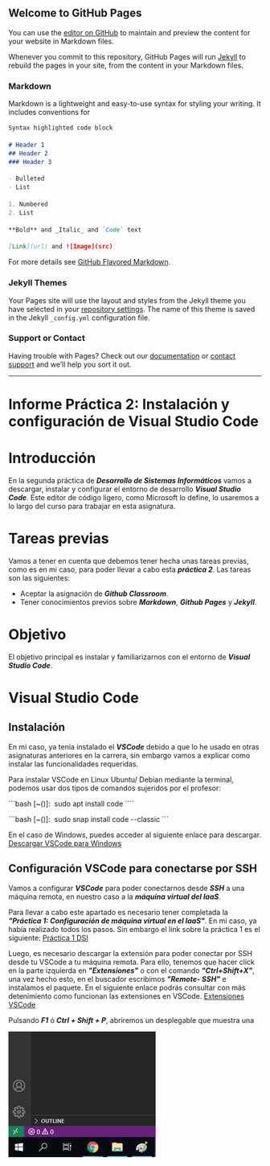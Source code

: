 ## Welcome to GitHub Pages

You can use the [editor on GitHub](https://github.com/ULL-ESIT-INF-DSI-2021/ull-esit-inf-dsi-20-21-prct02-vscode-lucianosekulic/edit/gh-pages/index.md) to maintain and preview the content for your website in Markdown files.

Whenever you commit to this repository, GitHub Pages will run [Jekyll](https://jekyllrb.com/) to rebuild the pages in your site, from the content in your Markdown files.

### Markdown

Markdown is a lightweight and easy-to-use syntax for styling your writing. It includes conventions for

```markdown
Syntax highlighted code block

# Header 1
## Header 2
### Header 3

- Bulleted
- List

1. Numbered
2. List

**Bold** and _Italic_ and `Code` text

[Link](url) and ![Image](src)
```

For more details see [GitHub Flavored Markdown](https://guides.github.com/features/mastering-markdown/).

### Jekyll Themes

Your Pages site will use the layout and styles from the Jekyll theme you have selected in your [repository settings](https://github.com/ULL-ESIT-INF-DSI-2021/ull-esit-inf-dsi-20-21-prct02-vscode-lucianosekulic/settings). The name of this theme is saved in the Jekyll `_config.yml` configuration file.

### Support or Contact

Having trouble with Pages? Check out our [documentation](https://docs.github.com/categories/github-pages-basics/) or [contact support](https://support.github.com/contact) and we’ll help you sort it out.

-----------------------------------------------------------------------------

# Informe Práctica 2: Instalación y configuración de Visual Studio Code

# Introducción

En la segunda práctica de ***Desarrollo de Sistemas Informáticos*** vamos a descargar, instalar y configurar el entorno de desarrollo ***Visual Studio Code***. Este editor de código ligero, como Microsoft lo define, lo usaremos a lo largo del curso para trabajar en esta asignatura.

# Tareas previas
 
Vamos a tener en cuenta que debemos tener hecha unas tareas previas, como es en mi caso, para poder llevar a cabo esta ***práctica 2***. Las tareas son las siguientes:

* Aceptar la asignación de ***Github Classroom***.
* Tener conocimientos previos sobre ***Markdown***, ***Github Pages*** y ***Jekyll***.

# Objetivo

El objetivo principal es instalar y familiarizarnos con el entorno de ***Visual Studio Code***.

# Visual Studio Code

## Instalación

En mi caso, ya tenía instalado el ***VSCode*** debido a que lo he usado en otras asignaturas anteriores en la carrera, sin embargo vamos a explicar como instalar las funcionalidades requeridas.

Para instalar VSCode en Linux Ubuntu/ Debian mediante la terminal, podemos usar dos tipos de comandos sujeridos por el profesor:

´´´bash
[~()]$:~$ sudo apt install code
´´´´

´´´bash
[~()]$:~$ sudo snap install code --classic
´´´

En el caso de Windows, puedes acceder al siguiente enlace para descargar.
[Descargar VSCode para Windows](https://code.visualstudio.com/)

## Configuración VSCode para conectarse por SSH

Vamos a configurar ***VSCode*** para poder conectarnos desde ***SSH*** a una máquina remota, en nuestro caso a la ***máquina virtual del IaaS***.

Para llevar a cabo este apartado es necesario tener completada la ***"Práctica 1: Configuración de máquina virtual en el IaaS"***. En mi caso, ya había realizado todos los pasos. Sin embargo el link sobre la práctica 1 es el siguiente:
[Práctica 1 DSI](https://ull-esit-inf-dsi-2021.github.io/prct01-iaas/)

Luego, es necesario descargar la extensión para poder conectar por SSH desde tu VSCode a tu máquina remota. Para ello, tenemos que hacer click en la parte izquierda en ***"Extensiones"*** o con el comando ***"Ctrl+Shift+X"***, una vez hecho esto, en el buscador escribimos ***"Remote- SSH"*** e instalamos el paquete. En el siguiente enlace podrás consultar con más detenimiento como funcionan las extensiones en VSCode.
[Extensiones VSCode](https://code.visualstudio.com/docs/editor/extension-gallery)

Pulsando ***F1*** ó ***Ctrl + Shift + P***, abriremos un desplegable que muestra una





![Image](https://github.com/ULL-ESIT-INF-DSI-2021/ull-esit-inf-dsi-20-21-prct02-vscode-lucianosekulic/blob/main/Captura.PNG)












